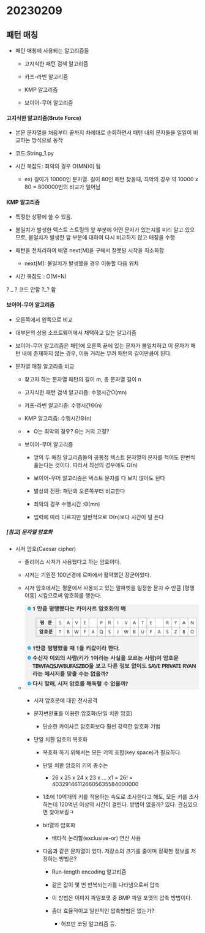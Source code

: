 # 20230209

## 패턴 매칭

- 패턴 매칭에 사용되는 알고리즘들
  
  - 고지식한 패턴 검색 알고리즘
  
  - 카프-라빈 알고리즘
  
  - KMP 알고리즘
  
  - 보이어-무어 알고리즘



#### 고지식한 알고리즘(Brute Force)

- 본문 문자열을 처음부터 끝까지 차례대로 순회하면서 패턴 내의 문자들을 일일이 비교하는 방식으로 동작

- 코드:String_1.py

- 시간 복잡도: 최악의 경우 O(MN)이 됨
  
  - ex) 길이가 10000인 문자열. 길이 80인 패턴 찾을때, 최악의 경우 약 10000 x 80 = 800000번의 비교가 일어남



#### KMP 알고리즘

- 특정한 상황에 쓸 수 있음.
- 불일치가 발생한 텍스트 스트링의 앞 부분에 어떤 문자가 있는지를 미리 알고 있으므로, 불일치가 발생한 앞 부분에 대하여 다시 비교하지 않고 매칭을 수행

- 패턴을 전처리하여 배열 next[M]을 구해서 잘못된 시작을 최소화함
  
  - next[M]: 불일치가 발생했을 경우 이동할 다음 위치

- 시간 복잡도 : O(M+N)

? _ ? 코드 안함 ?_? 함



#### 보이어-무어 알고리즘

- 오른쪽에서 왼쪽으로 비교

- 대부분의 상용 소프트웨어에서 채택하고 있는 알고리즘

- 보이어-무어 알고리즘은 패턴에 오른쪽 끝에 있는 문자가 불일치하고 이 문자가 패턴 내에 존재하지 않는 경우, 이동 거리는 무려 패턴의 길이만큼이 된다.



- 문자열 매칭 알고리즘 비교
  
  - 찾고자 하는 문자열 패턴의 길이 m, 총 문자열 길이 n
  
  - 고지식한 패턴 검색 알고리즘: 수행시간O(mn)
  
  - 카프-라빈 알고리즘: 수행시간Θ(n)
  
  - KMP 알고리즘: 수행시간Θ(n) 
  
  - * O는 최악의 경우? Θ는 거의 고정?
  
  - 보이어-무어 알고리즘
    
    - 앞의 두 매칭 알고리즘들의 공통점 텍스트 문자열의 문자를 적어도 한번씩 훑는다는 것이다. 따라서 최선의 경우에도 Ω(n)
    
    - 보이어-무어 알고리즘은 텍스트 문자를 다 보지 않아도 된다
    
    - 발상의 전환: 패턴의 오른쪽부터 비교한다
    
    - 최악의 경우 수행시간 :Θ(mn)
    
    - 입력에 따라 다르지만 일반적으로 Θ(n)보다 시간이 덜 든다

##### [참고] 문자열 암호화

- 시저 암호(Caesar cipher)
  
  - 줄리어스 시저가 사용했다고 하는 암호이다.
  
  - 시저는 기원전 100년경에 로마에서 활약했던 장군이었다.
  
  - 시저 암호에서는 평문에서 사용되고 있는 알파벳을 일정한 문자 수 만큼 [평행이동] 시킴으로써 암호화를 행한다.
  
  - ![](String_1_assets/2023-02-09-10-32-24-image.png)
    
    - 시저 암호문에 대한 전사공격
    
    - 문자변환표를 이용한 암호화(단일 치환 암호)
      
      - 단순한 카이사르 암호화보다 훨씬 강력한 암호화 기법
    
    - 단일 치환 암호의 복호화
      
      - 복호화 하기 위해서는 모든 키의 조합(key space)가 필요하다.
      
      - 단일 치환 암호의 키의 총수는
        
        - 26 x 25 x 24 x 23 x ... x1 = 26! = 403291461126605635584000000
      
      - 1초에 10억개의 키를 적용하는 속도로 조사한다고 해도, 모든 키를 조사하는데 120억년 이상의 시간이 걸린다. 방법이 없을까? 있다. 관심있으면 찾아보길ㅋ
      
      - bit열의 암호화
        
        - 배타적 논리합(exclusive-or) 연산 사용
      
      - 다음과 같은 문자열이 있다. 저장소의 크기를 줄이며 정확한 정보를 저장하는 방법은?
        
        - Run-length encoding 알고리즘
        
        - 같은 값이 몇 번 반복되는가를 나타냄으로써 압축
        
        - 이 방법은 이미지 파일포맷 중 BMP 파일 포맷의 압축 방법이다.
        
        - 좀더 효율적이고 일반적인 압축방법은 없는가?
          
          - 허프만 코딩 알고리즘 등.


